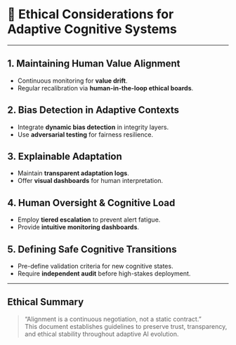 # 🧠 Ethical Considerations for Adaptive Cognitive Systems

---

## 1. Maintaining Human Value Alignment
- Continuous monitoring for **value drift**.  
- Regular recalibration via **human-in-the-loop ethical boards**.

## 2. Bias Detection in Adaptive Contexts
- Integrate **dynamic bias detection** in integrity layers.  
- Use **adversarial testing** for fairness resilience.

## 3. Explainable Adaptation
- Maintain **transparent adaptation logs**.  
- Offer **visual dashboards** for human interpretation.

## 4. Human Oversight & Cognitive Load
- Employ **tiered escalation** to prevent alert fatigue.  
- Provide **intuitive monitoring dashboards**.

## 5. Defining Safe Cognitive Transitions
- Pre-define validation criteria for new cognitive states.  
- Require **independent audit** before high-stakes deployment.

---

## Ethical Summary
> “Alignment is a continuous negotiation, not a static contract.”  
This document establishes guidelines to preserve trust, transparency, and ethical stability throughout adaptive AI evolution.
